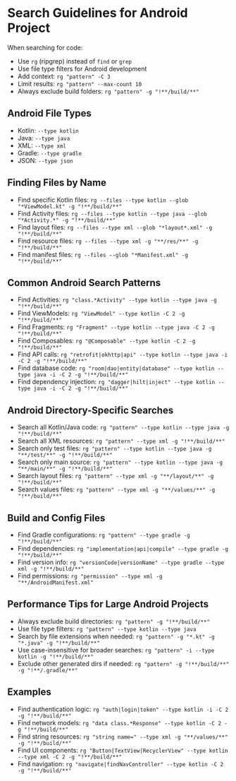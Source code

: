 # Search Guidelines for Android Project
When searching for code:
- Use `rg` (ripgrep) instead of `find` or `grep`
- Use file type filters for Android development
- Add context: `rg "pattern" -C 3`
- Limit results: `rg "pattern" --max-count 10`
- Always exclude build folders: `rg "pattern" -g "!**/build/**"`

## Android File Types
- Kotlin: `--type kotlin`
- Java: `--type java`
- XML: `--type xml`
- Gradle: `--type gradle`
- JSON: `--type json`

## Finding Files by Name
- Find specific Kotlin files: `rg --files --type kotlin --glob "*ViewModel.kt" -g "!**/build/**"`
- Find Activity files: `rg --files --type kotlin --type java --glob "*Activity.*" -g "!**/build/**"`
- Find layout files: `rg --files --type xml --glob "*layout*.xml" -g "!**/build/**"`
- Find resource files: `rg --files --type xml -g "**/res/**" -g "!**/build/**"`
- Find manifest files: `rg --files --glob "*Manifest.xml" -g "!**/build/**"`

## Common Android Search Patterns
- Find Activities: `rg "class.*Activity" --type kotlin --type java -g "!**/build/**"`
- Find ViewModels: `rg "ViewModel" --type kotlin -C 2 -g "!**/build/**"`
- Find Fragments: `rg "Fragment" --type kotlin --type java -C 2 -g "!**/build/**"`
- Find Composables: `rg "@Composable" --type kotlin -C 2 -g "!**/build/**"`
- Find API calls: `rg "retrofit|okhttp|api" --type kotlin --type java -i -C 2 -g "!**/build/**"`
- Find database code: `rg "room|dao|entity|database" --type kotlin --type java -i -C 2 -g "!**/build/**"`
- Find dependency injection: `rg "dagger|hilt|inject" --type kotlin --type java -i -C 2 -g "!**/build/**"`

## Android Directory-Specific Searches
- Search all Kotlin/Java code: `rg "pattern" --type kotlin --type java -g "!**/build/**"`
- Search all XML resources: `rg "pattern" --type xml -g "!**/build/**"`
- Search only test files: `rg "pattern" --type kotlin --type java -g "**/test/**" -g "!**/build/**"`
- Search only main source: `rg "pattern" --type kotlin --type java -g "**/main/**" -g "!**/build/**"`
- Search layout files: `rg "pattern" --type xml -g "**/layout/**" -g "!**/build/**"`
- Search values files: `rg "pattern" --type xml -g "**/values/**" -g "!**/build/**"`

## Build and Config Files
- Find Gradle configurations: `rg "pattern" --type gradle -g "!**/build/**"`
- Find dependencies: `rg "implementation|api|compile" --type gradle -g "!**/build/**"`
- Find version info: `rg "versionCode|versionName" --type gradle --type xml -g "!**/build/**"`
- Find permissions: `rg "permission" --type xml -g "**/AndroidManifest.xml"`

## Performance Tips for Large Android Projects
- Always exclude build directories: `rg "pattern" -g "!**/build/**"`
- Use file type filters: `rg "pattern" --type kotlin --type java`
- Search by file extensions when needed: `rg "pattern" -g "*.kt" -g "*.java" -g "!**/build/**"`
- Use case-insensitive for broader searches: `rg "pattern" -i --type kotlin -g "!**/build/**"`
- Exclude other generated dirs if needed: `rg "pattern" -g "!**/build/**" -g "!**/.gradle/**"`

## Examples
- Find authentication logic: `rg "auth|login|token" --type kotlin -i -C 2 -g "!**/build/**"`
- Find network models: `rg "data class.*Response" --type kotlin -C 2 -g "!**/build/**"`
- Find string resources: `rg "string name=" --type xml -g "**/values/**" -g "!**/build/**"`
- Find UI components: `rg "Button|TextView|RecyclerView" --type kotlin --type xml -C 2 -g "!**/build/**"`
- Find navigation: `rg "navigate|findNavController" --type kotlin -C 2 -g "!**/build/**"`